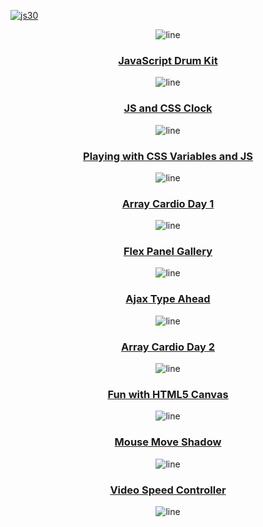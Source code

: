 <a href="https://javascript30.com">

![js30](https://i.postimg.cc/8cpWXYyY/js30.png "Build things. Lots of things. Build 1,000 things. Keep it up and don't stop.")
</a>

<div align="center">

![line](https://capsule-render.vercel.app/api?type=rect&color=gradient&height=2)

### **[JavaScript Drum Kit](https://isbendiyarovanezrin.github.io/JavaScriptDrumKit "Click me!")**

![line](https://capsule-render.vercel.app/api?type=rect&color=gradient&height=2)

### **[JS and CSS Clock](https://isbendiyarovanezrin.github.io/AnalogClock "Click me!")**

![line](https://capsule-render.vercel.app/api?type=rect&color=gradient&height=2)

### **[Playing with CSS Variables and JS](https://isbendiyarovanezrin.github.io/PlayingWithCSSVariablesAndJS "Click me!")**

![line](https://capsule-render.vercel.app/api?type=rect&color=gradient&height=2)

### **[Array Cardio Day 1](https://github.com/isbendiyarovanezrin/JavaScript30/tree/master/04%20-%20Array%20Cardio%20Day%201#readme "Click me!")**

![line](https://capsule-render.vercel.app/api?type=rect&color=gradient&height=2)

### **[Flex Panel Gallery](https://isbendiyarovanezrin.github.io/FlexPanelGallery "Click me!")**

![line](https://capsule-render.vercel.app/api?type=rect&color=gradient&height=2)

### **[Ajax Type Ahead](https://isbendiyarovanezrin.github.io/AjaxTypeAhead "Click me!")**

![line](https://capsule-render.vercel.app/api?type=rect&color=gradient&height=2)

### **[Array Cardio Day 2](https://github.com/isbendiyarovanezrin/JavaScript30/tree/master/07%20-%20Array%20Cardio%20Day%202#readme "Click me!")**

![line](https://capsule-render.vercel.app/api?type=rect&color=gradient&height=2)

### **[Fun with HTML5 Canvas](https://isbendiyarovanezrin.github.io/FunWithCanvas "Click me!")**

![line](https://capsule-render.vercel.app/api?type=rect&color=gradient&height=2)

### **[Mouse Move Shadow](https://isbendiyarovanezrin.github.io/MouseMoveShadow "Click me!")**

![line](https://capsule-render.vercel.app/api?type=rect&color=gradient&height=2)

### **[Video Speed Controller](https://isbendiyarovanezrin.github.io/VideoSpeedController "Click me!")**

![line](https://capsule-render.vercel.app/api?type=rect&color=gradient&height=2)

</div>
